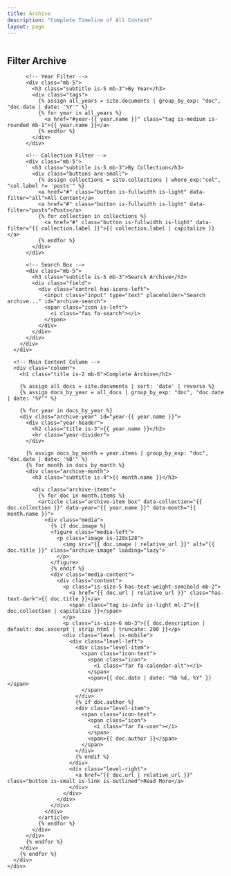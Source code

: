 ```yaml
---
title: Archive
description: "Complete Timeline of All Content"
layout: page
---
```


<section class="section">
  <div class="container">
    <div class="columns is-desktop">
      <!-- Sidebar Column -->
      <div class="column is-one-quarter">
        <div class="box sticky-sidebar">
          <h2 class="title is-4 mb-4">Filter Archive</h2>
          
          <!-- Year Filter -->
          <div class="mb-5">
            <h3 class="subtitle is-5 mb-3">By Year</h3>
            <div class="tags">
              {% assign all_years = site.documents | group_by_exp: "doc", "doc.date | date: '%Y'" %}
              {% for year in all_years %}
                <a href="#year-{{ year.name }}" class="tag is-medium is-rounded mb-1">{{ year.name }}</a>
              {% endfor %}
            </div>
          </div>
          
          <!-- Collection Filter -->
          <div class="mb-5">
            <h3 class="subtitle is-5 mb-3">By Collection</h3>
            <div class="buttons are-small">
              {% assign collections = site.collections | where_exp:"col", "col.label != 'posts'" %}
              <a href="#" class="button is-fullwidth is-light" data-filter="all">All Content</a>
              <a href="#" class="button is-fullwidth is-light" data-filter="posts">Posts</a>
              {% for collection in collections %}
                <a href="#" class="button is-fullwidth is-light" data-filter="{{ collection.label }}">{{ collection.label | capitalize }}</a>
              {% endfor %}
            </div>
          </div>
          
          <!-- Search Box -->
          <div class="mb-5">
            <h3 class="subtitle is-5 mb-3">Search Archive</h3>
            <div class="field">
              <div class="control has-icons-left">
                <input class="input" type="text" placeholder="Search archive..." id="archive-search">
                <span class="icon is-left">
                  <i class="fas fa-search"></i>
                </span>
              </div>
            </div>
          </div>
        </div>
      </div>
      
      <!-- Main Content Column -->
      <div class="column">
        <h1 class="title is-2 mb-6">Complete Archive</h1>
        
        {% assign all_docs = site.documents | sort: 'date' | reverse %}
        {% assign docs_by_year = all_docs | group_by_exp: "doc", "doc.date | date: '%Y'" %}
        
        {% for year in docs_by_year %}
        <div class="archive-year" id="year-{{ year.name }}">
          <div class="year-header">
            <h2 class="title is-3">{{ year.name }}</h2>
            <hr class="year-divider">
          </div>
          
          {% assign docs_by_month = year.items | group_by_exp: "doc", "doc.date | date: '%B'" %}
          {% for month in docs_by_month %}
          <div class="archive-month">
            <h3 class="subtitle is-4">{{ month.name }}</h3>
            
            <div class="archive-items">
              {% for doc in month.items %}
              <article class="archive-item box" data-collection="{{ doc.collection }}" data-year="{{ year.name }}" data-month="{{ month.name }}">
                <div class="media">
                  {% if doc.image %}
                  <figure class="media-left">
                    <p class="image is-128x128">
                      <img src="{{ doc.image | relative_url }}" alt="{{ doc.title }}" class="archive-image" loading="lazy">
                    </p>
                  </figure>
                  {% endif %}
                  <div class="media-content">
                    <div class="content">
                      <p class="is-size-5 has-text-weight-semibold mb-2">
                        <a href="{{ doc.url | relative_url }}" class="has-text-dark">{{ doc.title }}</a>
                        <span class="tag is-info is-light ml-2">{{ doc.collection | capitalize }}</span>
                      </p>
                      <p class="is-size-6 mb-3">{{ doc.description | default: doc.excerpt | strip_html | truncate: 200 }}</p>
                      <div class="level is-mobile">
                        <div class="level-left">
                          <div class="level-item">
                            <span class="icon-text">
                              <span class="icon">
                                <i class="far fa-calendar-alt"></i>
                              </span>
                              <span>{{ doc.date | date: "%b %d, %Y" }}</span>
                            </span>
                          </div>
                          {% if doc.author %}
                          <div class="level-item">
                            <span class="icon-text">
                              <span class="icon">
                                <i class="far fa-user"></i>
                              </span>
                              <span>{{ doc.author }}</span>
                            </span>
                          </div>
                          {% endif %}
                        </div>
                        <div class="level-right">
                          <a href="{{ doc.url | relative_url }}" class="button is-small is-link is-outlined">Read More</a>
                        </div>
                      </div>
                    </div>
                  </div>
                </div>
              </article>
              {% endfor %}
            </div>
          </div>
          {% endfor %}
        </div>
        {% endfor %}
      </div>
    </div>
  </div>
</section>

<style>
/* Layout Styles */
.sticky-sidebar {
  position: sticky;
  top: 2rem;
  max-height: calc(100vh - 4rem);
  overflow-y: auto;
}

.archive-year {
  margin-bottom: 3rem;
}

.year-header {
  margin-bottom: 2rem;
}

.year-divider {
  height: 2px;
  background: linear-gradient(to right, #00d1b2, transparent);
  border: none;
  margin: 0.5rem 0 1.5rem;
}

.archive-month {
  margin-bottom: 2.5rem;
}

.archive-items {
  margin-left: 1rem;
}

.archive-item {
  margin-bottom: 1.5rem;
  transition: transform 0.2s ease, box-shadow 0.2s ease;
  border-left: 3px solid #00d1b2;
}

.archive-item:hover {
  transform: translateX(5px);
  box-shadow: 0 5px 15px rgba(0, 0, 0, 0.1);
}

.archive-image {
  height: 100%;
  width: 100%;
  object-fit: cover;
  border-radius: 4px;
}

/* Typography */
.title.is-2 {
  font-size: 2.5rem;
}

.title.is-3 {
  font-size: 2rem;
}

.subtitle.is-4 {
  font-size: 1.5rem;
  margin-bottom: 1.5rem !important;
  padding-left: 1rem;
  border-left: 3px solid #00d1b2;
}

.is-size-5 {
  font-size: 1.25rem !important;
}

.is-size-6 {
  font-size: 1rem !important;
}

/* Responsive Adjustments */
@media screen and (max-width: 768px) {
  .archive-item .media {
    flex-direction: column;
  }
  
  .archive-item .media-left {
    margin-bottom: 1rem;
    margin-right: 0;
  }
  
  .archive-item .image.is-128x128 {
    width: 100%;
    height: auto;
    max-height: 200px;
  }
  
  .sticky-sidebar {
    position: static;
    max-height: none;
  }
}
</style>

<script>
document.addEventListener('DOMContentLoaded', function() {
  // Collection filter
  const filterButtons = document.querySelectorAll('[data-filter]');
  filterButtons.forEach(button => {
    button.addEventListener('click', function(e) {
      e.preventDefault();
      const filterValue = this.getAttribute('data-filter');
      
      // Update active button
      filterButtons.forEach(btn => btn.classList.remove('is-primary'));
      this.classList.add('is-primary');
      
      // Filter items
      const allItems = document.querySelectorAll('.archive-item');
      allItems.forEach(item => {
        if (filterValue === 'all') {
          item.style.display = '';
        } else {
          if (item.getAttribute('data-collection') === filterValue) {
            item.style.display = '';
          } else {
            item.style.display = 'none';
          }
        }
      });
    });
  });
  
  // Year navigation
  const yearLinks = document.querySelectorAll('.tags a');
  yearLinks.forEach(link => {
    link.addEventListener('click', function(e) {
      e.preventDefault();
      const targetYear = this.getAttribute('href').substring(1);
      document.getElementById(targetYear).scrollIntoView({
        behavior: 'smooth'
      });
    });
  });
  
  // Archive search
  const searchInput = document.getElementById('archive-search');
  searchInput.addEventListener('input', function() {
    const searchTerm = this.value.toLowerCase();
    const items = document.querySelectorAll('.archive-item');
    
    items.forEach(item => {
      const title = item.querySelector('.media-content .content a').textContent.toLowerCase();
      const description = item.querySelector('.media-content .content p.is-size-6').textContent.toLowerCase();
      
      if (title.includes(searchTerm) || description.includes(searchTerm)) {
        item.style.display = '';
      } else {
        item.style.display = 'none';
      }
    });
  });
});
</script>